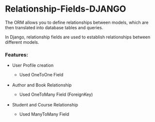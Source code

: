 # Relationship-Fields-DJANGO
The ORM allows you to define relationships between models, which are then translated into database tables and queries.
<p>In Django, relationship fields are used to establish relationships between different models.</p>
<h3>Features:</h3>
<ul>
  <li>User Profile creation</li>
  <ul><li>Used OneToOne Field</li></ul><br>
  <li>Author and Book Relationship</li>
  <ul><li>Used OneToMany Field (ForeignKey)</li></ul><br>
  <li>Student and Course Relationship</li>
  <ul><li>Used ManyToMany Field</li></ul>
</ul>
